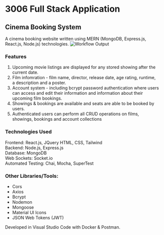 # 3006 Full Stack Application
## Cinema Booking System

A cinema booking website written using MERN (MongoDB, Express.js, React.js, Node.js) technologies.
![Workflow Output](https://github.com/Dan-Livermore/COMP3006-Cinema/actions/workflows/test.yml/badge.svg)

### Features
1. Upcoming movie listings are displayed for any stored showing after the current date.
2. Film infomration - film name, director, release date, age rating, runtime, a description and a poster.
3. Account system - including bcrypt password authentication where users can access and edit their information and information about their upcoming film bookings.
4. Showings & bookings are available and seats are able to be booked by users.
5. Authenticated users can perform all CRUD operations on films, showings, bookings and account collections

### Technologies Used 
Frontend: React.js, JQuery HTML, CSS, Tailwind <br>
Backend: Node.js, Express.js <br> 
Database: MongoDB <br>
Web Sockets: Socket.io  <br>
Automated Testing: Chai, Mocha, SuperTest <br>

### Other Libraries/Tools: 
- Cors
- Axios
- Bcrypt
- Nodemon
- Mongoose
- Material UI Icons
- JSON Web Tokens (JWT)

Developed in Visual Studio Code with Docker & Postman.